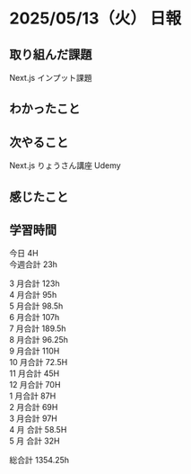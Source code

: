 # 2025/05/13（火） 日報

## 取り組んだ課題

Next.js インプット課題

## わかったこと

## 次やること

Next.js りょうさん講座 Udemy

## 感じたこと

## 学習時間

今日 4H
<br />
今週合計 23h
<br />

3 月合計 123h
<br />
4 月合計 95h
<br />
5 月合計 98.5h
<br />
6 月合計 107h
<br />
7 月合計 189.5h
<br />
8 月合計 96.25h
<br />
9 月合計 110H
<br />
10 月合計 72.5H
<br />
11 月合計 45H
<br />
12 月合計 70H
<br />
1 月合計 87H
<br />
2 月合計 69H
<br />
3 月合計 97H
<br />
4 月 合計 58.5H
<br />
5 月 合計 32H

総合計 1354.25h
